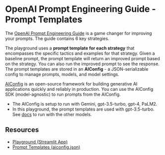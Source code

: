 # OpenAI Prompt Engineering Guide - Prompt Templates

The [OpenAI Prompt Engineering Guide](https://platform.openai.com/docs/guides/prompt-engineering/six-strategies-for-getting-better-results) is a game changer for improving your prompts. The guide contains 6 key strategies.

The playground uses a **prompt template for each strategy** that encompasses the specific tactics and examples for that strategy. Given a baseline prompt, the prompt template will return an improved prompt based on the strategy. You can also run the improved prompt to see the response. The prompt templates are stored in an **AIConfig** - a JSON-serializable config to manage prompts, models, and model settings.

[AIConfig](https://github.com/lastmile-ai/aiconfig) is an open-source framework for building generative AI applications quickly and reliably in production. You can use the AIConfig SDK (model-agnostic) to run prompts from the AIConfig.

* The AIConfig is setup to run with Gemini, gpt-3.5-turbo, gpt-4, PaLM2.
* In this playground, the prompt templates are used with gpt-3.5-turbo. See [docs](https://aiconfig.lastmileai.dev/docs/basics) to run with the other models.

## Resources
* [Playground (Streamlit App)](https://openai-prompt-guide.streamlit.app/)
* [Prompt Templates (aiconfig.json)](https://github.com/tanya-rai-lm/streamlit_apps/blob/main/prompt-engineering-guide/openai_prompt_guide.aiconfig.json)

